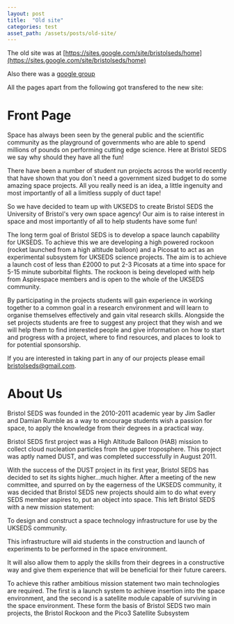 ```yaml
---
layout: post
title:  "Old site"
categories: test
asset_path: /assets/posts/old-site/
---
```


<!-- more -->

The old site was at [https://sites.google.com/site/bristolseds/home](https://sites.google.com/site/bristolseds/home)

Also there was a [google group](https://groups.google.com/forum/embed/?parenturl=https%3A%2F%2Fsites.google.com%2Fsite%2Fbristolseds%2Fmembers-area%2Fdiscussion&service=jotspot&ul=1&theme=default&place=forum%2Fbristolseds&showpopout=true&showsearch=true#!forum/bristolseds)

All the pages apart from the following got transfered to the new site:

# Front Page 

Space has always been seen by the general public and the scientific community as the playground of governments who are able to spend millions of pounds on performing cutting edge science. Here at Bristol SEDS we say why should they have all the fun!

There have been a number of student run projects across the world recently that have shown that you don´t need a government sized budget to do some amazing space projects. All you really need is an idea, a little ingenuity and most importantly of all a limitless supply of duct tape!

So we have decided to team up with UKSEDS to create Bristol SEDS the University of Bristol's very own space agency! Our aim is to raise interest in space and most importantly of all to help students have some fun!

The long term goal of Bristol SEDS is to develop a space launch capability for UKSEDS. To achieve this we are developing a high powered rockoon (rocket launched from a high altitude balloon) and a Picosat to act as an experimental subsystem for UKSEDS science projects. The aim is to achieve a launch cost of less than £2000 to put 2-3 Picosats at a time into space for 5-15 minute suborbital flights. The rockoon is being developed with help from Aspirespace members and is open to the whole of the UKSEDS community.

By participating in the projects students will gain experience in working together to a common goal in a research environment and will learn to organise themselves effectively and gain vital research skills. 
Alongside the set projects students are free to suggest any project that they wish and we will help them to find interested people and give information on how to start and progress with a project, where to find resources, and places to look to for potential sponsorship.

If you are interested in taking part in any of our projects please email bristolseds@gmail.com.

# About Us

Bristol SEDS was founded in the 2010-2011 academic year by Jim Sadler and Damian Rumble as a way to encourage students wish a passion for space, to apply the knowledge from their degrees in a practical way.

Bristol SEDS first project was a High Altitude Balloon (HAB) mission to collect cloud nucleation particles from the upper troposphere.  This project was aptly named DUST, and was completed successfully in August 2011.

With the success of the DUST project in its first year, Bristol SEDS has decided to set its sights higher...much higher. After a meeting of the new committee, and spurred on by the eagerness of the UKSEDS community, it was decided that Bristol SEDS new projects should aim to do what every SEDS member aspires to, put an object into space. This left Bristol SEDS with a new mission statement: 

To design and construct a space technology infrastructure for use by the UKSEDS community. 

This infrastructure will aid students in the construction and launch of experiments to be performed in the space environment. 

It will also allow them to apply the skills from their degrees in a constructive way and give them experience that will be beneficial for their future careers. 

To achieve this rather ambitious mission statement two main technologies are required. The first is a launch system to achieve insertion into the space environment, and the second is a satellite module capable of surviving in the space environment. These form the basis of Bristol SEDS two main projects, the Bristol Rockoon and the Pico3 Satellite Subsystem